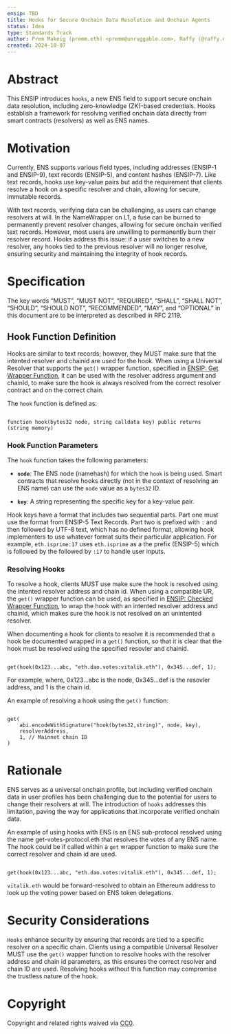 ```yaml
---
ensip: TBD  
title: Hooks for Secure Onchain Data Resolution and Onchain Agents  
status: Idea  
type: Standards Track  
author: Prem Makeig (premm.eth) <premm@unruggable.com>, Raffy (@raffy.eth) <raffy@unruggable.com>  
created: 2024-10-07  
---
```


# Abstract 

This ENSIP introduces `hooks`, a new ENS field to support secure onchain data resolution, including zero-knowledge (ZK)-based credentials. Hooks establish a framework for resolving verified onchain data directly from smart contracts (resolvers) as well as ENS names.

# Motivation

Currently, ENS supports various field types, including addresses (ENSIP-1 and ENSIP-9), text records (ENSIP-5), and content hashes (ENSIP-7). Like text records, hooks use key-value pairs but add the requirement that clients resolve a hook on a specific resolver and chain, allowing for secure, immutable records.

With text records, verifying data can be challenging, as users can change resolvers at will. In the NameWrapper on L1, a fuse can be burned to permanently prevent resolver changes, allowing for secure onchain verified text records. However, most users are unwilling to permanently burn their resolver record. Hooks address this issue: if a user switches to a new resolver, any hooks tied to the previous resolver will no longer resolve, ensuring security and maintaining the integrity of hook records.

# Specification

The key words “MUST”, “MUST NOT”, “REQUIRED”, “SHALL”, “SHALL NOT”, “SHOULD”, “SHOULD NOT”, “RECOMMENDED”, “MAY”, and “OPTIONAL” in this document are to be interpreted as described in RFC 2119.

## Hook Function Definition

Hooks are similar to text records; however, they MUST make sure that the intented resolver and chainid are used for the hook. When using a Universal Resolver that supports the `get()` wrapper function, specified in [ENSIP: Get Wrapper Function](#), it can be used with the resolver address argument and chainId, to make sure the hook is always resolved from the correct resolver contract and on the correct chain.

The `hook` function is defined as:

<code>
function hook(bytes32 node, string calldata key) public returns (string memory)
</code>

### Hook Function Parameters

The `hook` function takes the following parameters:

- **`node`**: The ENS node (namehash) for which the `hook` is being used. Smart contracts that resolve hooks directly (not in the context of resolving an ENS name) can use the `node` value as a `bytes32` ID.

- **`key`**: A string representing the specific key for a key-value pair.

Hook keys have a format that includes two sequential parts. Part one must use the format from ENSIP-5 Text Records. Part two is prefixed with `:` and then followed by UTF-8 text, which has no defined format, allowing hook implementers to use whatever format suits their particular application. For example, `eth.isprime:17` uses `eth.isprime` as a the prefix (ENSIP-5) which is followed by the followed by `:17` to handle user inputs.

### Resolving Hooks

To resolve a hook, clients MUST use make sure the hook is resolved using the intented resolver address and chain id. When using a compatible UR, the `get()` wrapper function can be used, as specified in [ENSIP: Checked Wrapper Function](#), to wrap the hook with an intented resolver address and chainid, which makes sure the hook is not resolved on an unintented resolver. 

When documenting a hook for clients to resolve it is recommended that a hook be documented wrapped in a `get()` function, so that it is clear that the hook must be resolved using the specified resovler and chainid. 

<code>
get(hook(0x123...abc, "eth.dao.votes:vitalik.eth"), 0x345...def, 1);
</code>

For example, where, 0x123...abc is the node, 0x345...def is the resovler address, and 1 is the chain id. 


An example of resolving a hook using the `get()` function:

<code>
get(
    abi.encodeWithSignature("hook(bytes32,string)", node, key),
    resolverAddress,
    1, // Mainnet chain ID
)
</code>

# Rationale 

ENS serves as a universal onchain profile, but including verified onchain data in user profiles has been challenging due to the potential for users to change their resolvers at will. The introduction of `hooks` addresses this limitation, paving the way for applications that incorporate verified onchain data.

An example of using hooks with ENS is an ENS sub-protocol resolved using the name get-votes-protocol.eth that resolves the votes of any ENS name. The hook could be if called within a `get` wrapper function to make sure the correct resolver and chain id are used. 

<code>
get(hook(0x123...abc, "eth.dao.votes:vitalik.eth"), 0x345...def, 1);
</code>

`vitalik.eth` would be forward-resolved to obtain an Ethereum address to look up the voting power based on ENS token delegations.

# Security Considerations

`Hooks` enhance security by ensuring that records are tied to a specific resolver on a specific chain. Clients using a compatible Universal Resolver MUST use the `get()` wapper function to resolve hooks with the resolver address and chain id parameters, as this ensures the correct resolver and chain ID are used. Resolving hooks without this function may compromise the trustless nature of the hook.

# Copyright

Copyright and related rights waived via [CC0](../LICENSE.md).

